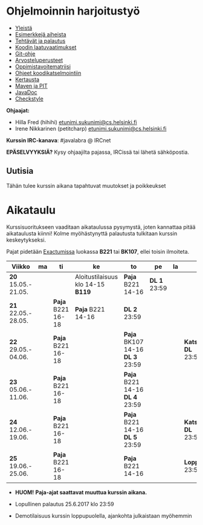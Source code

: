 # Ohjelmoinnin harjoitustyö
* [Yleistä](ohjeet/Yleista.md)
* [Esimerkkejä aiheista](ohjeet/Esimerkkeja-aiheista.md)
* [Tehtävät ja palautus](ohjeet/Tehtavat-ja-palautus.md)
* [Koodin laatuvaatimukset](ohjeet/Koodin-laatuvaatimukset.md)
* [Git-ohje](ohjeet/Git-ohje.md)
* [Arvosteluperusteet](ohjeet/Arvosteluperusteet.md)
* [Oppimistavoitematriisi](http://www.cs.helsinki.fi/courses/58160/matriisi)
* [Ohjeet koodikatselmointiin](ohjeet/Koodikatselmointi.md)
* [Kertausta](ohjeet/Kertausta.md)
* [Maven ja PIT](ohjeet/Maven-ja-PIT.md)
* [JavaDoc](ohjeet/JavaDoc.md)
* [Checkstyle](ohjeet/Checkstyle.md)

**Ohjaajat:**
* Hilla Fred (hihihi) etunimi.sukunimi@cs.helsinki.fi
* Irene Nikkarinen (petitcharp) etunimi.sukunimi@cs.helsinki.fi

**Kurssin IRC-kanava**:
\#javalabra @ IRCnet

**EPÄSELVYYKSIÄ?** Kysy ohjaajilta pajassa, IRCissä tai lähetä sähköpostia.

## Uutisia

Tähän tulee kurssin aikana tapahtuvat muutokset ja poikkeukset <br>

# Aikataulu

Kurssisuoritukseen vaaditaan aikataulussa pysymystä, joten kannattaa pitää aikataulusta kiinni! Kolme myöhästynyttä palautusta tulkitaan kurssin keskeytykseksi.

Pajat pidetään [Exactumissa](http://www.helsinki.fi/teknos/opetustilat/kumpula/gh2b/default.htm) luokassa **B221** tai **BK107**, ellei toisin ilmoiteta.

| Viikko | ma | ti | ke | to | pe | la | su |
| --- | --- | --- | --- | --- | --- | --- | --- |
| **20**<br>15.05.-<br>21.05. |  |  | Aloitustilaisuus<br>klo 14-15 **B119** | **Paja** B221<br>14-16 | **DL 1**<br>23:59 |  |  |
| **21**<br>22.05.-<br>28.05. |  | **Paja** B221<br>16-18 | **Paja** B221<br>14-16 |  **DL 2**<br>23:59 |  |  |  |
| **22**<br>29.05.-<br>04.06. |  | **Paja** B221<br>16-18 |  | **Paja** BK107<br>14-16<br> **DL 3**<br>23:59 |  |  | **Katselmointi 1 DL**<br>23:59 |
| **23**<br>05.06.-<br>11.06. |  | **Paja** B221<br>16-18 |  | **Paja** B221<br>14-16<br> **DL 4**<br>23:59 |  |  |  |
| **24**<br>12.06.-<br>19.06. |  | **Paja** B221<br>16-18 |  | **Paja** B221<br>14-16<br> **DL 5**<br>23:59 |  |  |**Katselmointi 2 DL**<br>23:59 |
| **25**<br>19.06.-<br>25.06. |  | **Paja** B221<br>16-18 |  |  **Paja** B221<br>14-16 |  |  | **Loppupalautus**<br>23:59 |

* **HUOM!** **Paja-ajat saattavat muuttua kurssin aikana.**

* Lopullinen palautus 25.6.2017 klo 23:59
* Demotilaisuus kurssin loppupuolella, ajankohta julkaistaan myöhemmin
